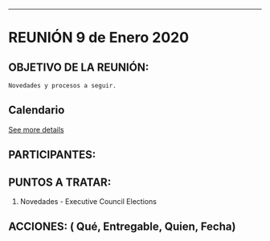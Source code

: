 -------------------------------------------------------------------------------------------------------------------------
# REUNIÓN 9 de Enero 2020

## OBJETIVO DE LA REUNIÓN: 
    Novedades y procesos a seguir.
    
## Calendario 
[See more details](https://calendar.google.com/calendar/embed?src=oseuuoht0tvjbokgg3noh8c47g%40group.calendar.google.com)

## PARTICIPANTES: 
 
## PUNTOS A TRATAR:

1. Novedades - Executive Council Elections


## ACCIONES:  ( Qué, Entregable, Quien, Fecha)
